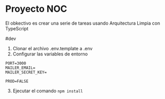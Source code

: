 # Proyecto NOC

El obkectivo es crear una serie de tareas usando Arquitectura Limpia con TypeScript

#dev
1. Clonar el archivo .env.template a .env
2. Configurar las variables de entorno

```
PORT=3000
MAILER_EMAIL=
MAILER_SECRET_KEY=

PROD=FALSE
```
3. Ejecutar el comando ```npm install```